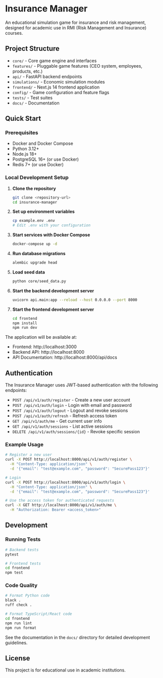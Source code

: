 # Insurance Manager

An educational simulation game for insurance and risk management, designed for academic use in RMI (Risk Management and Insurance) courses.

## Project Structure

- `core/` - Core game engine and interfaces
- `features/` - Pluggable game features (CEO system, employees, products, etc.)
- `api/` - FastAPI backend endpoints
- `simulations/` - Economic simulation modules
- `frontend/` - Next.js 14 frontend application
- `config/` - Game configuration and feature flags
- `tests/` - Test suites
- `docs/` - Documentation

## Quick Start

### Prerequisites

- Docker and Docker Compose
- Python 3.12+
- Node.js 18+
- PostgreSQL 16+ (or use Docker)
- Redis 7+ (or use Docker)

### Local Development Setup

1. **Clone the repository**
   ```bash
   git clone <repository-url>
   cd insurance-manager
   ```

2. **Set up environment variables**
   ```bash
   cp example.env .env
   # Edit .env with your configuration
   ```

3. **Start services with Docker Compose**
   ```bash
   docker-compose up -d
   ```

4. **Run database migrations**
   ```bash
   alembic upgrade head
   ```

5. **Load seed data**
   ```bash
   python core/seed_data.py
   ```

6. **Start the backend development server**
   ```bash
   uvicorn api.main:app --reload --host 0.0.0.0 --port 8000
   ```

7. **Start the frontend development server**
   ```bash
   cd frontend
   npm install
   npm run dev
   ```

The application will be available at:
- Frontend: http://localhost:3000
- Backend API: http://localhost:8000
- API Documentation: http://localhost:8000/api/docs

## Authentication

The Insurance Manager uses JWT-based authentication with the following endpoints:

- `POST /api/v1/auth/register` - Create a new user account
- `POST /api/v1/auth/login` - Login with email and password
- `POST /api/v1/auth/logout` - Logout and revoke sessions
- `POST /api/v1/auth/refresh` - Refresh access token
- `GET /api/v1/auth/me` - Get current user info
- `GET /api/v1/auth/sessions` - List active sessions
- `DELETE /api/v1/auth/sessions/{id}` - Revoke specific session

### Example Usage

```bash
# Register a new user
curl -X POST http://localhost:8000/api/v1/auth/register \
  -H "Content-Type: application/json" \
  -d '{"email": "test@example.com", "password": "SecurePass123"}'

# Login
curl -X POST http://localhost:8000/api/v1/auth/login \
  -H "Content-Type: application/json" \
  -d '{"email": "test@example.com", "password": "SecurePass123"}'

# Use the access token for authenticated requests
curl -X GET http://localhost:8000/api/v1/auth/me \
  -H "Authorization: Bearer <access_token>"
```

## Development

### Running Tests

```bash
# Backend tests
pytest

# Frontend tests
cd frontend
npm test
```

### Code Quality

```bash
# Format Python code
black .
ruff check .

# Format TypeScript/React code
cd frontend
npm run lint
npm run format
```

See the documentation in the `docs/` directory for detailed development guidelines.

## License

This project is for educational use in academic institutions. 